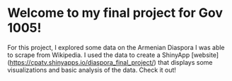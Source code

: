 # Welcome to my final project for Gov 1005!

For this project, I explored some data on the Armenian Diaspora I was able to scrape from Wikipedia. I used the data to create a ShinyApp [website] (https://cpatv.shinyapps.io/diaspora_final_project/) that displays some visualizations and basic analysis of the data. Check it out!

